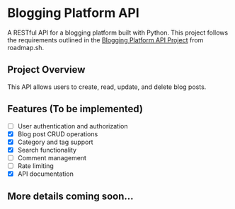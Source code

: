 # Blogging Platform API

A RESTful API for a blogging platform built with Python. This project follows the requirements outlined in the [Blogging Platform API Project](https://roadmap.sh/projects/blogging-platform-api) from roadmap.sh.

## Project Overview

This API allows users to create, read, update, and delete blog posts.

## Features (To be implemented)

- [ ] User authentication and authorization
- [x] Blog post CRUD operations
- [x] Category and tag support
- [x] Search functionality
- [ ] Comment management
- [ ] Rate limiting
- [x] API documentation

## More details coming soon...
